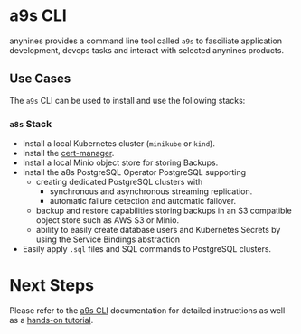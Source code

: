 # a9s CLI

anynines provides a command line tool called `a9s` to fasciliate application development, devops tasks and interact with selected anynines products.


## Use Cases

The `a9s` CLI can be used to install and use the following stacks:

### `a8s` Stack
* Install a local Kubernetes cluster (`minikube` or `kind`).
* Install the [cert-manager](https://cert-manager.io/).
* Install a local Minio object store for storing Backups.
* Install the a8s PostgreSQL Operator PostgreSQL supporting
    * creating dedicated PostgreSQL clusters with 
        * synchronous and asynchronous streaming replication.
        * automatic failure detection and automatic failover.
    * backup and restore capabilities storing backups in an S3 compatible object store such as AWS S3 or Minio.
    * ability to easily create database users and Kubernetes Secrets by using the Service Bindings abstraction
* Easily apply `.sql` files and SQL commands to PostgreSQL clusters.

# Next Steps
Please refer to the [a9s CLI](https://docs.a9s-cli.anynines.com) documentation for detailed instructions as well as a [hands-on tutorial](https://docs.a9s-cli.anynines.com/docs/hands-on-tutorials/).

